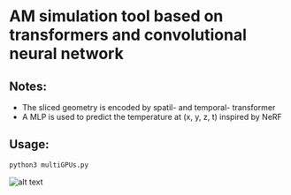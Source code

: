 # AM simulation tool based on transformers and convolutional neural network #

## Notes: 
* The sliced geometry is encoded by spatil- and temporal- transformer 
* A MLP is used to predict the temperature at (x, y, z, t) inspired by NeRF 

## Usage:
```python
python3 multiGPUs.py
```
![alt text](/asset/transformer_physical_simulation.jpg)
